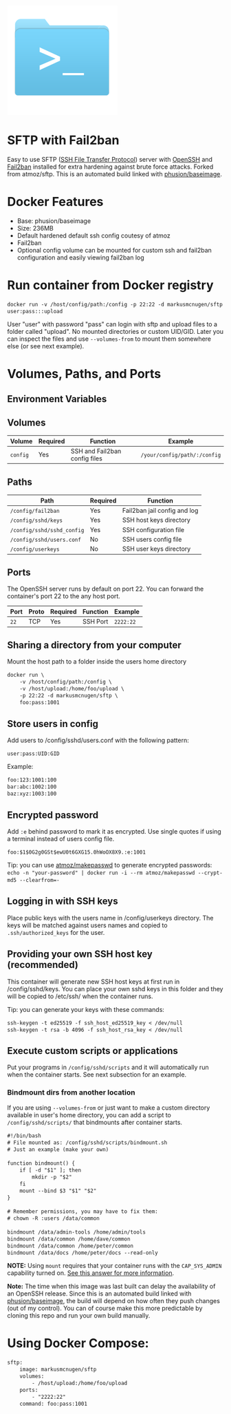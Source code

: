[preview]: https://raw.githubusercontent.com/MarkusMcNugen/docker-templates/master/sftp/SFTP.png "SFTP"

![alt text][preview]

# SFTP with Fail2ban
Easy to use SFTP ([SSH File Transfer Protocol](https://en.wikipedia.org/wiki/SSH_File_Transfer_Protocol)) server with [OpenSSH](https://en.wikipedia.org/wiki/OpenSSH) and [Fail2ban](https://www.fail2ban.org/wiki/index.php/Main_Page) installed for extra hardening against brute force attacks. Forked from atmoz/sftp. 
This is an automated build linked with [phusion/baseimage](https://hub.docker.com/r/phusion/baseimage/).

# Docker Features
* Base: phusion/baseimage
* Size: 236MB
* Default hardened default ssh config coutesy of atmoz
* Fail2ban
* Optional config volume can be mounted for custom ssh and fail2ban configuration and easily viewing fail2ban log

# Run container from Docker registry
```
docker run -v /host/config/path:/config -p 22:22 -d markusmcnugen/sftp user:pass:::upload
```
User "user" with password "pass" can login with sftp and upload files to a folder called "upload". No mounted directories or custom UID/GID. Later you can inspect the files and use `--volumes-from` to mount them somewhere else (or see next example).

# Volumes, Paths, and Ports
## Environment Variables
## Volumes
| Volume | Required | Function | Example |
|----------|----------|----------|----------|
| `config` | Yes | SSH and Fail2ban config files | `/your/config/path/:/config`|

## Paths
| Path | Required | Function |
|----------|----------|----------|
| `/config/fail2ban` | Yes | Fail2ban jail config and log |
| `/config/sshd/keys` | Yes | SSH host keys directory |
| `/config/sshd/sshd_config` | Yes | SSH configuration file |
| `/config/sshd/users.conf` | No | SSH users config file |
| `/config/userkeys` | No | SSH user keys directory |

## Ports
The OpenSSH server runs by default on port 22. You can forward the container's port 22 to the any host port.

| Port | Proto | Required | Function | Example |
|----------|----------|----------|----------|----------|
| `22` | TCP | Yes | SSH Port | `2222:22`|

## Sharing a directory from your computer
Mount the host path to a folder inside the users home directory
```
docker run \
    -v /host/config/path:/config \
    -v /host/upload:/home/foo/upload \
    -p 22:22 -d markusmcnugen/sftp \
    foo:pass:1001
```

## Store users in config
Add users to /config/sshd/users.conf with the following pattern:
```
user:pass:UID:GID
```

Example:
```
foo:123:1001:100
bar:abc:1002:100
baz:xyz:1003:100
```

## Encrypted password
Add `:e` behind password to mark it as encrypted. Use single quotes if using a terminal instead of users config file.
```
foo:$1$0G2g0GSt$ewU0t6GXG15.0hWoOX8X9.:e:1001
```

Tip: you can use [atmoz/makepasswd](https://hub.docker.com/r/atmoz/makepasswd/) to generate encrypted passwords:  
`echo -n "your-password" | docker run -i --rm atmoz/makepasswd --crypt-md5 --clearfrom=-`

## Logging in with SSH keys
Place public keys with the users name in /config/userkeys directory. The keys will be matched against users names and copied to `.ssh/authorized_keys` for the user. 

## Providing your own SSH host key (recommended)
This container will generate new SSH host keys at first run in /config/sshd/keys. You can place your own sshd keys in this folder and they will be copied to /etc/ssh/ when the container runs.

Tip: you can generate your keys with these commands:

```
ssh-keygen -t ed25519 -f ssh_host_ed25519_key < /dev/null
ssh-keygen -t rsa -b 4096 -f ssh_host_rsa_key < /dev/null
```

## Execute custom scripts or applications
Put your programs in `/config/sshd/scripts` and it will automatically run when the container starts.
See next subsection for an example.

### Bindmount dirs from another location
If you are using `--volumes-from` or just want to make a custom directory available in user's home directory, you can add a script to `/config/sshd/scripts/` that bindmounts after container starts.
```
#!/bin/bash
# File mounted as: /config/sshd/scripts/bindmount.sh
# Just an example (make your own)

function bindmount() {
    if [ -d "$1" ]; then
        mkdir -p "$2"
    fi
    mount --bind $3 "$1" "$2"
}

# Remember permissions, you may have to fix them:
# chown -R :users /data/common

bindmount /data/admin-tools /home/admin/tools
bindmount /data/common /home/dave/common
bindmount /data/common /home/peter/common
bindmount /data/docs /home/peter/docs --read-only
```

**NOTE:** Using `mount` requires that your container runs with the `CAP_SYS_ADMIN` capability turned on. [See this answer for more information](https://github.com/atmoz/sftp/issues/60#issuecomment-332909232).

**Note:** The time when this image was last built can delay the availability of an OpenSSH release. Since this is an automated build linked with [phusion/baseimage](https://hub.docker.com/r/phusion/baseimage/), the build will depend on how often they push changes (out of my control). You can of course make this more predictable by cloning this repo and run your own build manually.

# Using Docker Compose:
```
sftp:
    image: markusmcnugen/sftp
    volumes:
        - /host/upload:/home/foo/upload
    ports:
        - "2222:22"
    command: foo:pass:1001
```
